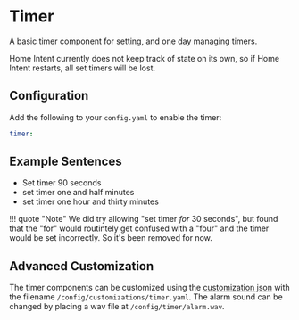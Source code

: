 # Timer
A basic timer component for setting, and one day managing timers. 

Home Intent currently does not keep track of state on its own, so if Home Intent restarts, all set timers will be lost.


## Configuration

Add the following to your `config.yaml` to enable the timer:
```yaml
timer:

```

## Example Sentences

 * Set timer 90 seconds
 * set timer one and half minutes
 * set timer one hour and thirty minutes

!!! quote "Note"
    We did try allowing "set timer *for* 30 seconds", but found that the "for" would routintely get confused with a "four" and the timer would be set incorrectly. So it's been removed for now.

## Advanced Customization
The timer components can be customized using the [customization json](../getting-started/advanced-features/component-customization.md) with the filename `/config/customizations/timer.yaml`. The alarm sound can be changed by placing a wav file at `/config/timer/alarm.wav`.
